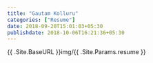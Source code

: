 ```yaml
---
title: "Gautam Kolluru"
categories: ["Resume"]
date: 2018-09-20T15:01:03+05:30
publishdate: 2018-10-06T16:21:36+05:30
---
```


<html>
    <body>
        {{ .Site.BaseURL }}img/{{ .Site.Params.resume }}
    </body>
</html>